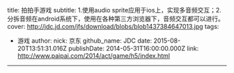 title: 拍拍手游戏
subtitle: 1.使用audio sprite应用于ios上，实现多音频交互；2. 分拆音频在android系统下，使用在各种第三方浏览器下，音频交互都可以进行。
cover: http://jdc.jd.com/jfs/download/blobs/blob1437384647013.jpg
tags:
  - 游戏
author:
  nick: 京东
  github_name: JDC
date: 2015-08-20T13:51:31.016Z
publishDate: 2014-05-31T16:00:00.000Z
link: http://www.paipai.com/2014/act/game/h5/index.html
---